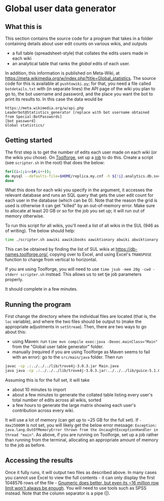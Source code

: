 # Global user data generator

## What this is

This section contains the source code for a program that takes in a folder containing details about user edit counts on various wikis, and outputs 

* a full table (spreadsheet-style) that collates the edits users made in each wiki
* an analytical table that ranks the _global_ edits of each user.

In addition, this information is published on Meta-Wiki, at https://meta.wikimedia.org/w/index.php?title=Global_statistics. The source code for this is available at ``pushtowiki.py``; for that, you need a file called ``botdetails.txt`` with (in separate lines) the API page of the wiki you plan to go to, the bot username and password, and the place you want the bot to print its results to. In this case the data would be 

```
https://meta.wikimedia.org/w/api.php
Leaderbot@Statistics_generator [replace with bot username obtained from Special:BotPasswords]
[bot password]
Global statistics/
```

## Getting started

The first step is to get the number of edits each user made on each wiki (or the wikis you chose). On [Toolforge](https://wikitech.wikimedia.org/wiki/Help:Toolforge), set up a [job](https://wikitech.wikimedia.org/wiki/Help:Toolforge/Grid) to do this. Create a script (see `scripter.sh` in the root) that does the below:

```bash
for((i=1;i<=$#;i++)); 
do mysql --defaults-file=$HOME/replica.my.cnf -h ${!i}.analytics.db.svc.wikimedia.cloud ${!i}_p -e "SELECT user_name, user_registration, user_editcount from user;" > ${!i}.csv; 
done
```

What this does for each wiki you specify in the argument, it accesses the relevant database and runs an SQL query that gets the user edit count for each user in the database (which can be 0). Note that the reason the grid is used is otherwise it can get "killed" by an out-of-memory error. Make sure to allocate at least 20 GB or so for the job you set up; it will run out of memory otherwise. 

To run this script for all wikis, you'll need a list of all wikis in the SUL (946 as of writing). The below should help:

```bash
time ./scripter.sh aawiki aawikibooks aawiktionary abwiki abwiktionary acewiki advisorywiki adywiki afwiki afwikibooks afwikiquote afwiktionary akwiki akwikibooks akwiktionary alswiki altwiki amiwiki amwiki amwikimedia amwikiquote amwiktionary angwiki angwikibooks angwikiquote angwikisource angwiktionary anwiki anwiktionary apiportalwiki arcwiki arwiki arwikibooks arwikimedia arwikinews arwikiquote arwikisource arwikiversity arwiktionary arywiki arzwiki astwiki astwikibooks astwikiquote astwiktionary aswiki aswikibooks aswikisource aswiktionary atjwiki avkwiki avwiki avwiktionary awawiki aywiki aywikibooks aywiktionary azbwiki azwiki azwikibooks azwikiquote azwikisource azwiktionary banwiki banwikisource barwiki bat_smgwiki bawiki bawikibooks bclwiki bclwikiquote bclwiktionary bdwikimedia betawikiversity bewiki bewikibooks bewikimedia bewikiquote bewikisource bewiktionary be_x_oldwiki bgwiki bgwikibooks bgwikinews bgwikiquote bgwikisource bgwiktionary bhwiki bhwiktionary biwiki biwikibooks biwiktionary bjnwiki bmwiki bmwikibooks bmwikiquote bmwiktionary bnwiki bnwikibooks bnwikiquote bnwikisource bnwikivoyage bnwiktionary bowiki bowikibooks bowiktionary bpywiki brwiki brwikimedia brwikiquote brwikisource brwiktionary bswiki bswikibooks bswikinews bswikiquote bswikisource bswiktionary bugwiki bxrwiki cawiki cawikibooks cawikimedia cawikinews cawikiquote cawikisource cawiktionary cbk_zamwiki cdowiki cebwiki cewiki chowiki chrwiki chrwiktionary chwiki chwikibooks chwiktionary chywiki ckbwiki cnwikimedia commonswiki cowiki cowikibooks cowikimedia cowikiquote cowiktionary crhwiki crwiki crwikiquote crwiktionary csbwiki csbwiktionary cswiki cswikibooks cswikinews cswikiquote cswikisource cswikiversity cswiktionary cuwiki cvwiki cvwikibooks cywiki cywikibooks cywikiquote cywikisource cywiktionary dagwiki dawiki dawikibooks dawikiquote dawikisource dawiktionary dewiki dewikibooks dewikinews dewikiquote dewikisource dewikiversity dewikivoyage dewiktionary dinwiki diqwiki diqwiktionary dkwikimedia donatewiki dsbwiki dtywiki dvwiki dvwiktionary dzwiki dzwiktionary eewiki elwiki elwikibooks elwikinews elwikiquote elwikisource elwikiversity elwikivoyage elwiktionary emlwiki enwiki enwikibooks enwikinews enwikiquote enwikisource enwikiversity enwikivoyage enwiktionary eowiki eowikibooks eowikinews eowikiquote eowikisource eowikivoyage eowiktionary eswiki eswikibooks eswikinews eswikiquote eswikisource eswikiversity eswikivoyage eswiktionary etwiki etwikibooks etwikimedia etwikiquote etwikisource etwiktionary euwiki euwikibooks euwikiquote euwikisource euwiktionary extwiki fawiki fawikibooks fawikinews fawikiquote fawikisource fawikivoyage fawiktionary ffwiki fiu_vrowiki fiwiki fiwikibooks fiwikimedia fiwikinews fiwikiquote fiwikisource fiwikiversity fiwikivoyage fiwiktionary fjwiki fjwiktionary foundationwiki fowiki fowikisource fowiktionary frpwiki frrwiki frwiki frwikibooks frwikinews frwikiquote frwikisource frwikiversity frwikivoyage frwiktionary furwiki fywiki fywikibooks fywiktionary gagwiki ganwiki gawiki gawikibooks gawikiquote gawiktionary gcrwiki gdwiki gdwiktionary gewikimedia glkwiki glwiki glwikibooks glwikiquote glwikisource glwiktionary gnwiki gnwikibooks gnwiktionary gomwiki gomwiktionary gorwiki gotwiki gotwikibooks grwikimedia guwiki guwikibooks guwikiquote guwikisource guwiktionary gvwiki gvwiktionary hakwiki hawiki hawiktionary hawwiki hewiki hewikibooks hewikinews hewikiquote hewikisource hewikivoyage hewiktionary hifwiki hifwiktionary hiwiki hiwikibooks hiwikimedia hiwikiquote hiwikisource hiwikiversity hiwikivoyage hiwiktionary howiki hrwiki hrwikibooks hrwikiquote hrwikisource hrwiktionary hsbwiki hsbwiktionary htwiki htwikisource huwiki huwikibooks huwikinews huwikiquote huwikisource huwiktionary hywiki hywikibooks hywikiquote hywikisource hywiktionary hywwiki hzwiki iawiki iawikibooks iawiktionary idwiki idwikibooks idwikimedia idwikiquote idwikisource idwiktionary iewiki iewikibooks iewiktionary igwiki igwikiquote igwiktionary iiwiki ikwiki ikwiktionary ilowiki incubatorwiki inhwiki iowiki iowiktionary iswiki iswikibooks iswikiquote iswikisource iswiktionary itwiki itwikibooks itwikinews itwikiquote itwikisource itwikiversity itwikivoyage itwiktionary iuwiki iuwiktionary jamwiki jawiki jawikibooks jawikinews jawikiquote jawikisource jawikiversity jawikivoyage jawiktionary jbowiki jbowiktionary jvwiki jvwikisource jvwiktionary kaawiki kabwiki kawiki kawikibooks kawikiquote kawiktionary kbdwiki kbpwiki kgwiki kiwiki kjwiki kkwiki kkwikibooks kkwikiquote kkwiktionary klwiki klwiktionary kmwiki kmwikibooks kmwiktionary knwiki knwikibooks knwikiquote knwikisource knwiktionary koiwiki kowiki kowikibooks kowikinews kowikiquote kowikisource kowikiversity kowiktionary krcwiki krwiki krwikiquote kshwiki kswiki kswikibooks kswikiquote kswiktionary kuwiki kuwikibooks kuwikiquote kuwiktionary kvwiki kwwiki kwwikiquote kwwiktionary kywiki kywikibooks kywikiquote kywiktionary labswiki ladwiki lawiki lawikibooks lawikiquote lawikisource lawiktionary lbewiki lbwiki lbwikibooks lbwikiquote lbwiktionary lezwiki lfnwiki lgwiki lijwiki lijwikisource liwiki liwikibooks liwikinews liwikiquote liwikisource liwiktionary lldwiki lmowiki lmowiktionary lnwiki lnwikibooks lnwiktionary loginwiki lowiki lowiktionary lrcwiki ltgwiki ltwiki ltwikibooks ltwikiquote ltwikisource ltwiktionary lvwiki lvwikibooks lvwiktionary madwiki maiwiki maiwikimedia map_bmswiki mdfwiki mediawikiwiki metawiki mgwiki mgwikibooks mgwiktionary mhrwiki mhwiki mhwiktionary minwiki minwiktionary miwiki miwikibooks miwiktionary mkwiki mkwikibooks mkwikimedia mkwikisource mkwiktionary mlwiki mlwikibooks mlwikiquote mlwikisource mlwiktionary mniwiki mniwiktionary mnwiki mnwikibooks mnwiktionary mnwwiki mnwwiktionary mrjwiki mrwiki mrwikibooks mrwikiquote mrwikisource mrwiktionary mswiki mswikibooks mswiktionary mtwiki mtwiktionary muswiki mwlwiki mxwikimedia myvwiki mywiki mywikibooks mywiktionary mznwiki nahwiki nahwikibooks nahwiktionary napwiki napwikisource nawiki nawikibooks nawikiquote nawiktionary ndswiki ndswikibooks ndswikiquote ndswiktionary nds_nlwiki newiki newikibooks newiktionary newwiki ngwiki ngwikimedia niawiki niawiktionary nlwiki nlwikibooks nlwikimedia nlwikinews nlwikiquote nlwikisource nlwikivoyage nlwiktionary nnwiki nnwikiquote nnwiktionary nostalgiawiki novwiki nowiki nowikibooks nowikimedia nowikinews nowikiquote nowikisource nowiktionary nqowiki nrmwiki nsowiki nvwiki nycwikimedia nywiki nzwikimedia ocwiki ocwikibooks ocwiktionary olowiki omwiki omwiktionary orwiki orwikisource orwiktionary oswiki outreachwiki pagwiki pamwiki papwiki pawiki pawikibooks pawikisource pawiktionary pa_uswikimedia pcdwiki pdcwiki pflwiki pihwiki piwiki piwiktionary plwiki plwikibooks plwikimedia plwikinews plwikiquote plwikisource plwikivoyage plwiktionary pmswiki pmswikisource pnbwiki pnbwiktionary pntwiki pswiki pswikibooks pswikivoyage pswiktionary ptwiki ptwikibooks ptwikimedia ptwikinews ptwikiquote ptwikisource ptwikiversity ptwikivoyage ptwiktionary punjabiwikimedia pwnwiki qualitywiki quwiki quwikibooks quwikiquote quwiktionary rmwiki rmwikibooks rmwiktionary rmywiki rnwiki rnwiktionary roa_rupwiki roa_rupwiktionary roa_tarawiki romdwikimedia rowiki rowikibooks rowikinews rowikiquote rowikisource rowikivoyage rowiktionary rswikimedia ruewiki ruwiki ruwikibooks ruwikimedia ruwikinews ruwikiquote ruwikisource ruwikiversity ruwikivoyage ruwiktionary rwwiki rwwiktionary sahwiki sahwikiquote sahwikisource satwiki sawiki sawikibooks sawikiquote sawikisource sawiktionary scnwiki scnwiktionary scowiki scwiki scwiktionary sdwiki sdwikinews sdwiktionary sewiki sewikibooks sewikimedia sgwiki sgwiktionary shiwiki shnwiki shnwiktionary shwiki shwiktionary shywiktionary simplewiki simplewikibooks simplewikiquote simplewiktionary siwiki siwikibooks siwiktionary skrwiki skrwiktionary skwiki skwikibooks skwikiquote skwikisource skwiktionary slwiki slwikibooks slwikiquote slwikisource slwikiversity slwiktionary smnwiki smwiki smwiktionary snwiki snwiktionary sourceswiki sowiki sowiktionary specieswiki sqwiki sqwikibooks sqwikinews sqwikiquote sqwiktionary srnwiki srwiki srwikibooks srwikinews srwikiquote srwikisource srwiktionary sswiki sswiktionary stqwiki strategywiki stwiki stwiktionary suwiki suwikibooks suwikiquote suwiktionary svwiki svwikibooks svwikinews svwikiquote svwikisource svwikiversity svwikivoyage svwiktionary swwiki swwikibooks swwiktionary szlwiki szywiki tawiki tawikibooks tawikinews tawikiquote tawikisource tawiktionary taywiki tcywiki tenwiki test2wiki testcommonswiki testwiki testwikidatawiki tetwiki tewiki tewikibooks tewikiquote tewikisource tewiktionary tgwiki tgwikibooks tgwiktionary thankyouwiki thwiki thwikibooks thwikinews thwikiquote thwikisource thwiktionary tiwiki tiwiktionary tkwiki tkwikibooks tkwikiquote tkwiktionary tlwiki tlwikibooks tlwikiquote tlwiktionary tnwiki tnwiktionary towiki towiktionary tpiwiki tpiwiktionary trvwiki trwiki trwikibooks trwikimedia trwikinews trwikiquote trwikisource trwikivoyage trwiktionary tswiki tswiktionary ttwiki ttwikibooks ttwikiquote ttwiktionary tumwiki twwiki twwiktionary tyvwiki tywiki uawikimedia udmwiki ugwiki ugwikibooks ugwikiquote ugwiktionary ukwiki ukwikibooks ukwikinews ukwikiquote ukwikisource ukwikivoyage ukwiktionary urwiki urwikibooks urwikiquote urwiktionary usabilitywiki uzwiki uzwikibooks uzwikiquote uzwiktionary vecwiki vecwikisource vecwiktionary vepwiki vewiki viwiki viwikibooks viwikiquote viwikisource viwikivoyage viwiktionary vlswiki votewiki vowiki vowikibooks vowikiquote vowiktionary warwiki wawiki wawikibooks wawikisource wawiktionary wbwikimedia wikidatawiki wikimania2005wiki wikimania2006wiki wikimania2007wiki wikimania2008wiki wikimania2009wiki wikimania2010wiki wikimania2011wiki wikimania2012wiki wikimania2013wiki wikimania2014wiki wikimania2015wiki wikimania2016wiki wikimania2017wiki wikimania2018wiki wikimaniawiki wowiki wowikiquote wowiktionary wuuwiki xalwiki xhwiki xhwikibooks xhwiktionary xmfwiki yiwiki yiwikisource yiwiktionary yowiki yowikibooks yowiktionary yuewiktionary zawiki zawikibooks zawikiquote zawiktionary zeawiki zhwiki zhwikibooks zhwikinews zhwikiquote zhwikisource zhwikiversity zhwikivoyage zhwiktionary zh_classicalwiki zh_min_nanwiki zh_min_nanwikibooks zh_min_nanwikiquote zh_min_nanwikisource zh_min_nanwiktionary zh_yuewiki zuwiki zuwikibooks zuwiktionary
```

This can be obtained by finding the list of SUL wikis at https://db-names.toolforge.org/, copying over to Excel, and using Excel's `TRANSPOSE` function to change from vertical to horizontal. 

If you are using Toolforge, you will need to use `time jsub -mem 20g -cwd -stderr scripter.sh` instead. This allows us to set tje job parameters properly. 

It should complete in a few minutes. 
## Running the program

First change the directory where the individual files are located (that is, the ``loc`` variable), and where the two files should be output to (make the appropriate adjustments in ``setStream``). Then, there are two ways to go about this:

* using Maven: run `time mvn compile exec:java -Dexec.mainClass="Main"` from the "Global user table generator" folder. 
* manually (required if you are using Toolforge as Maven seems to fail with an error): go to the `src/main/java` folder. Then run

```bash
javac -cp .:../../../lib/trove4j-3.0.3.jar Main.java
java java -cp .:../../../lib/trove4j-3.0.3.jar:../../../lib/guice-5.1.0.jar Main-Xmx25000M Main
```

Assuming this is for the full set, it will take 

* about 10 minutes to import
* about a few minutes to generate the collated table listing every user's total number of edits across all wikis, sorted
* a few hours to generate the large matrix showing each user's contribution across every wiki.

It will use a lot of memory (can get up to ~25 GB for the full set). If ``-Xmx25000M`` is not set, you will likely get the below error message: ``Exception: java.lang.OutOfMemoryError thrown from the UncaughtExceptionHandler in thread "main"``. As above, if you are running on Toolforge, set up a job rather than running from the terminal, allocating an appropriate amount of memory to the job as before. 

## Accessing the results

Once it fully runs, it will output two files as described above. In many cases you cannot use Excel to view the full contents - it can only display the first 1048576 rows of the file - [Gnumeric does better, but even its ~16 million row limit won't always be enough](https://help.gnome.org/users/gnumeric/stable/sect-worksheets-display.html.en). You will need to use tools such as SPSS instead. Note that the column separator is a pipe (|).